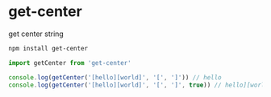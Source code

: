 # get-center

get center string

```bash
npm install get-center
```

```js
import getCenter from 'get-center'

console.log(getCenter('[hello][world]', '[', ']')) // hello
console.log(getCenter('[hello][world]', '[', ']', true)) // hello][world
```
